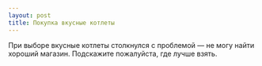 ```yaml
---
layout: post
title: Покупка вкусные котлеты 
--- 
```

При выборе вкусные котлеты столкнулся с проблемой — не могу найти хороший магазин. Подскажите пожалуйста, где лучше взять.
